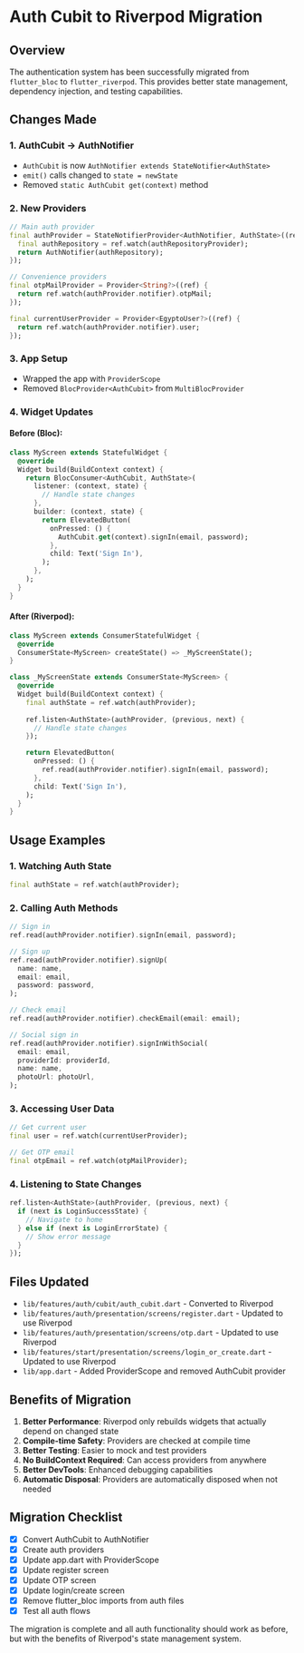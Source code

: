 # Auth Cubit to Riverpod Migration

## Overview
The authentication system has been successfully migrated from `flutter_bloc` to `flutter_riverpod`. This provides better state management, dependency injection, and testing capabilities.

## Changes Made

### 1. AuthCubit → AuthNotifier
- `AuthCubit` is now `AuthNotifier extends StateNotifier<AuthState>`
- `emit()` calls changed to `state = newState`
- Removed `static AuthCubit get(context)` method

### 2. New Providers
```dart
// Main auth provider
final authProvider = StateNotifierProvider<AuthNotifier, AuthState>((ref) {
  final authRepository = ref.watch(authRepositoryProvider);
  return AuthNotifier(authRepository);
});

// Convenience providers
final otpMailProvider = Provider<String?>((ref) {
  return ref.watch(authProvider.notifier).otpMail;
});

final currentUserProvider = Provider<EgyptoUser?>((ref) {
  return ref.watch(authProvider.notifier).user;
});
```

### 3. App Setup
- Wrapped the app with `ProviderScope`
- Removed `BlocProvider<AuthCubit>` from `MultiBlocProvider`

### 4. Widget Updates

#### Before (Bloc):
```dart
class MyScreen extends StatefulWidget {
  @override
  Widget build(BuildContext context) {
    return BlocConsumer<AuthCubit, AuthState>(
      listener: (context, state) {
        // Handle state changes
      },
      builder: (context, state) {
        return ElevatedButton(
          onPressed: () {
            AuthCubit.get(context).signIn(email, password);
          },
          child: Text('Sign In'),
        );
      },
    );
  }
}
```

#### After (Riverpod):
```dart
class MyScreen extends ConsumerStatefulWidget {
  @override
  ConsumerState<MyScreen> createState() => _MyScreenState();
}

class _MyScreenState extends ConsumerState<MyScreen> {
  @override
  Widget build(BuildContext context) {
    final authState = ref.watch(authProvider);
    
    ref.listen<AuthState>(authProvider, (previous, next) {
      // Handle state changes
    });

    return ElevatedButton(
      onPressed: () {
        ref.read(authProvider.notifier).signIn(email, password);
      },
      child: Text('Sign In'),
    );
  }
}
```

## Usage Examples

### 1. Watching Auth State
```dart
final authState = ref.watch(authProvider);
```

### 2. Calling Auth Methods
```dart
// Sign in
ref.read(authProvider.notifier).signIn(email, password);

// Sign up
ref.read(authProvider.notifier).signUp(
  name: name,
  email: email,
  password: password,
);

// Check email
ref.read(authProvider.notifier).checkEmail(email: email);

// Social sign in
ref.read(authProvider.notifier).signInWithSocial(
  email: email,
  providerId: providerId,
  name: name,
  photoUrl: photoUrl,
);
```

### 3. Accessing User Data
```dart
// Get current user
final user = ref.watch(currentUserProvider);

// Get OTP email
final otpEmail = ref.watch(otpMailProvider);
```

### 4. Listening to State Changes
```dart
ref.listen<AuthState>(authProvider, (previous, next) {
  if (next is LoginSuccessState) {
    // Navigate to home
  } else if (next is LoginErrorState) {
    // Show error message
  }
});
```

## Files Updated
- `lib/features/auth/cubit/auth_cubit.dart` - Converted to Riverpod
- `lib/features/auth/presentation/screens/register.dart` - Updated to use Riverpod
- `lib/features/auth/presentation/screens/otp.dart` - Updated to use Riverpod
- `lib/features/start/presentation/screens/login_or_create.dart` - Updated to use Riverpod
- `lib/app.dart` - Added ProviderScope and removed AuthCubit provider

## Benefits of Migration
1. **Better Performance**: Riverpod only rebuilds widgets that actually depend on changed state
2. **Compile-time Safety**: Providers are checked at compile time
3. **Better Testing**: Easier to mock and test providers
4. **No BuildContext Required**: Can access providers from anywhere
5. **Better DevTools**: Enhanced debugging capabilities
6. **Automatic Disposal**: Providers are automatically disposed when not needed

## Migration Checklist
- [x] Convert AuthCubit to AuthNotifier
- [x] Create auth providers
- [x] Update app.dart with ProviderScope
- [x] Update register screen
- [x] Update OTP screen  
- [x] Update login/create screen
- [x] Remove flutter_bloc imports from auth files
- [x] Test all auth flows

The migration is complete and all auth functionality should work as before, but with the benefits of Riverpod's state management system.